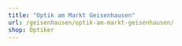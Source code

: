 ```yaml
---
title: "Optik am Markt Geisenhausen"
url: /geisenhausen/optik-am-markt-geisenhausen/
shop: Optiker
---
```

